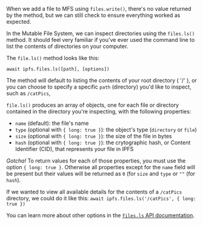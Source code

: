 When we add a file to MFS using `files.write()`, there's no value returned
by the method, but we can still check to ensure everything worked as expected.

In the Mutable File System, we can inspect directories using the `files.ls()`
method. It should feel very familiar if you've ever used the command line to list
the contents of directories on your computer.

The `file.ls()` method looks like this:

`await ipfs.files.ls([path], [options])`

The method will default to listing the contents of your root directory ( '/' ), or
you can choose to specify a specific `path` (directory) you'd like to inspect,
such as `/catPics`,

`file.ls()` produces an array of objects, one for each file or directory
contained in the directory you're inspecting, with the following properties:

- `name` (default): the file's name
- `type` (optional with `{ long: true }`): the object's type (`directory` or `file`)
- `size` (optional with `{ long: true }`): the size of the file in bytes
- `hash` (optional with `{ long: true }`): the crytographic hash, or Content Identifier (CID), that represents your file in IPFS

*Gotcha!* To return values for each of those properties, you must use the
option `{ long: true }`. Otherwise all properties except for the `name` field will be
present but their values will be returned as `0` (for `size` and `type` or `""` (for `hash`).

If we wanted to view all available details for the contents of a `/catPics`
directory, we could do it like this:
`await ipfs.files.ls('/catPics', { long: true })`

You can learn more about other options in the [`files.ls` API documentation](https://github.com/ipfs/interface-js-ipfs-core/blob/master/SPEC/FILES.md#filesls).

